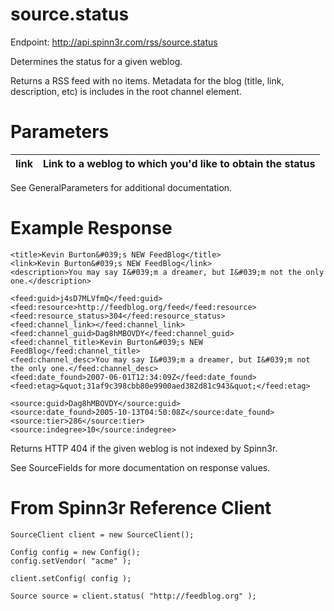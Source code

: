 # source.status #

Endpoint: http://api.spinn3r.com/rss/source.status

Determines the status for a given weblog.

Returns a RSS feed with no items.  Metadata for the blog (title, link, description, etc) is includes in the root channel element.

# Parameters #

| link | Link to a weblog to which you'd like to obtain the status |
|:-----|:----------------------------------------------------------|

See GeneralParameters for additional documentation.

# Example Response #

```
<title>Kevin Burton&#039;s NEW FeedBlog</title>
<link>Kevin Burton&#039;s NEW FeedBlog</link>
<description>You may say I&#039;m a dreamer, but I&#039;m not the only one.</description>

<feed:guid>j4sD7MLVfmQ</feed:guid>
<feed:resource>http://feedblog.org/feed</feed:resource>
<feed:resource_status>304</feed:resource_status>
<feed:channel_link></feed:channel_link>
<feed:channel_guid>Dag8hMBOVDY</feed:channel_guid>
<feed:channel_title>Kevin Burton&#039;s NEW FeedBlog</feed:channel_title>
<feed:channel_desc>You may say I&#039;m a dreamer, but I&#039;m not the only one.</feed:channel_desc>
<feed:date_found>2007-06-01T12:34:09Z</feed:date_found>
<feed:etag>&quot;31af9c398cbb80e9900aed382d81c943&quot;</feed:etag>

<source:guid>Dag8hMBOVDY</source:guid>
<source:date_found>2005-10-13T04:50:08Z</source:date_found>
<source:tier>286</source:tier>
<source:indegree>10</source:indegree>
```

Returns HTTP 404 if the given weblog is not indexed by Spinn3r.

See SourceFields for more documentation on response values.

# From Spinn3r Reference Client #

```
SourceClient client = new SourceClient();

Config config = new Config();
config.setVendor( "acme" );
        
client.setConfig( config );

Source source = client.status( "http://feedblog.org" );
```